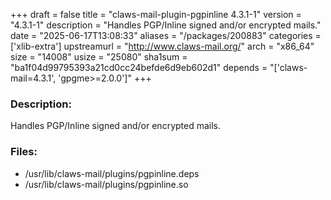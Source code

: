 +++
draft = false
title = "claws-mail-plugin-pgpinline 4.3.1-1"
version = "4.3.1-1"
description = "Handles PGP/Inline signed and/or encrypted mails."
date = "2025-06-17T13:08:33"
aliases = "/packages/200883"
categories = ['xlib-extra']
upstreamurl = "http://www.claws-mail.org/"
arch = "x86_64"
size = "14008"
usize = "25080"
sha1sum = "ba1f04d99795393a21cd0cc24befde6d9eb602d1"
depends = "['claws-mail=4.3.1', 'gpgme>=2.0.0']"
+++
### Description: 
Handles PGP/Inline signed and/or encrypted mails.

### Files: 
* /usr/lib/claws-mail/plugins/pgpinline.deps
* /usr/lib/claws-mail/plugins/pgpinline.so
